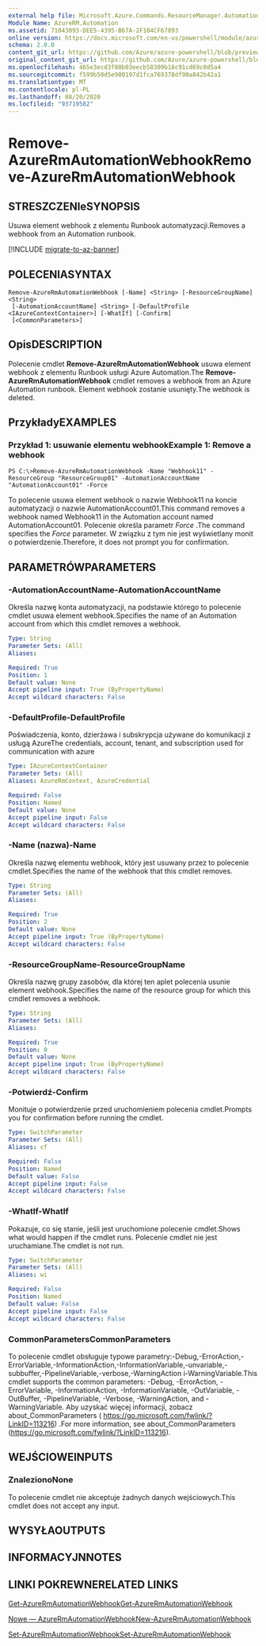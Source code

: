 ```yaml
---
external help file: Microsoft.Azure.Commands.ResourceManager.Automation.dll-Help.xml
Module Name: AzureRM.Automation
ms.assetid: 71043093-DEE5-4395-B67A-2F104CF67893
online version: https://docs.microsoft.com/en-us/powershell/module/azurerm.automation/remove-azurermautomationwebhook
schema: 2.0.0
content_git_url: https://github.com/Azure/azure-powershell/blob/preview/src/ResourceManager/Automation/Commands.Automation/help/Remove-AzureRMAutomationWebhook.md
original_content_git_url: https://github.com/Azure/azure-powershell/blob/preview/src/ResourceManager/Automation/Commands.Automation/help/Remove-AzureRMAutomationWebhook.md
ms.openlocfilehash: 465e3ecd3f80b03eecb58309b18c91cd69c0d5a4
ms.sourcegitcommit: f599b50d5e980197d1fca769378df90a842b42a1
ms.translationtype: MT
ms.contentlocale: pl-PL
ms.lasthandoff: 08/20/2020
ms.locfileid: "93719582"
---
```

# <span data-ttu-id="f8a53-101">Remove-AzureRmAutomationWebhook</span><span class="sxs-lookup"><span data-stu-id="f8a53-101">Remove-AzureRmAutomationWebhook</span></span>

## <span data-ttu-id="f8a53-102">STRESZCZENIe</span><span class="sxs-lookup"><span data-stu-id="f8a53-102">SYNOPSIS</span></span>
<span data-ttu-id="f8a53-103">Usuwa element webhook z elementu Runbook automatyzacji.</span><span class="sxs-lookup"><span data-stu-id="f8a53-103">Removes a webhook from an Automation runbook.</span></span>

[!INCLUDE [migrate-to-az-banner](../../includes/migrate-to-az-banner.md)]

## <span data-ttu-id="f8a53-104">POLECENIA</span><span class="sxs-lookup"><span data-stu-id="f8a53-104">SYNTAX</span></span>

```
Remove-AzureRmAutomationWebhook [-Name] <String> [-ResourceGroupName] <String>
 [-AutomationAccountName] <String> [-DefaultProfile <IAzureContextContainer>] [-WhatIf] [-Confirm]
 [<CommonParameters>]
```

## <span data-ttu-id="f8a53-105">Opis</span><span class="sxs-lookup"><span data-stu-id="f8a53-105">DESCRIPTION</span></span>
<span data-ttu-id="f8a53-106">Polecenie cmdlet **Remove-AzureRmAutomationWebhook** usuwa element webhook z elementu Runbook usługi Azure Automation.</span><span class="sxs-lookup"><span data-stu-id="f8a53-106">The **Remove-AzureRmAutomationWebhook** cmdlet removes a webhook from an Azure Automation runbook.</span></span>
<span data-ttu-id="f8a53-107">Element webhook zostanie usunięty.</span><span class="sxs-lookup"><span data-stu-id="f8a53-107">The webhook is deleted.</span></span>

## <span data-ttu-id="f8a53-108">Przykłady</span><span class="sxs-lookup"><span data-stu-id="f8a53-108">EXAMPLES</span></span>

### <span data-ttu-id="f8a53-109">Przykład 1: usuwanie elementu webhook</span><span class="sxs-lookup"><span data-stu-id="f8a53-109">Example 1: Remove a webhook</span></span>
```
PS C:\>Remove-AzureRmAutomationWebhook -Name "Webhook11" -ResourceGroup "ResourceGroup01" -AutomationAccountName "AutomationAccount01" -Force
```

<span data-ttu-id="f8a53-110">To polecenie usuwa element webhook o nazwie Webhook11 na koncie automatyzacji o nazwie AutomationAccount01.</span><span class="sxs-lookup"><span data-stu-id="f8a53-110">This command removes a webhook named Webhook11 in the Automation account named AutomationAccount01.</span></span>
<span data-ttu-id="f8a53-111">Polecenie określa parametr *Force* .</span><span class="sxs-lookup"><span data-stu-id="f8a53-111">The command specifies the *Force* parameter.</span></span>
<span data-ttu-id="f8a53-112">W związku z tym nie jest wyświetlany monit o potwierdzenie.</span><span class="sxs-lookup"><span data-stu-id="f8a53-112">Therefore, it does not prompt you for confirmation.</span></span>

## <span data-ttu-id="f8a53-113">PARAMETRÓW</span><span class="sxs-lookup"><span data-stu-id="f8a53-113">PARAMETERS</span></span>

### <span data-ttu-id="f8a53-114">-AutomationAccountName</span><span class="sxs-lookup"><span data-stu-id="f8a53-114">-AutomationAccountName</span></span>
<span data-ttu-id="f8a53-115">Określa nazwę konta automatyzacji, na podstawie którego to polecenie cmdlet usuwa element webhook.</span><span class="sxs-lookup"><span data-stu-id="f8a53-115">Specifies the name of an Automation account from which this cmdlet removes a webhook.</span></span>

```yaml
Type: String
Parameter Sets: (All)
Aliases: 

Required: True
Position: 1
Default value: None
Accept pipeline input: True (ByPropertyName)
Accept wildcard characters: False
```

### <span data-ttu-id="f8a53-116">-DefaultProfile</span><span class="sxs-lookup"><span data-stu-id="f8a53-116">-DefaultProfile</span></span>
<span data-ttu-id="f8a53-117">Poświadczenia, konto, dzierżawa i subskrypcja używane do komunikacji z usługą Azure</span><span class="sxs-lookup"><span data-stu-id="f8a53-117">The credentials, account, tenant, and subscription used for communication with azure</span></span>

```yaml
Type: IAzureContextContainer
Parameter Sets: (All)
Aliases: AzureRmContext, AzureCredential

Required: False
Position: Named
Default value: None
Accept pipeline input: False
Accept wildcard characters: False
```

### <span data-ttu-id="f8a53-118">-Name (nazwa)</span><span class="sxs-lookup"><span data-stu-id="f8a53-118">-Name</span></span>
<span data-ttu-id="f8a53-119">Określa nazwę elementu webhook, który jest usuwany przez to polecenie cmdlet.</span><span class="sxs-lookup"><span data-stu-id="f8a53-119">Specifies the name of the webhook that this cmdlet removes.</span></span>

```yaml
Type: String
Parameter Sets: (All)
Aliases: 

Required: True
Position: 2
Default value: None
Accept pipeline input: True (ByPropertyName)
Accept wildcard characters: False
```

### <span data-ttu-id="f8a53-120">-ResourceGroupName</span><span class="sxs-lookup"><span data-stu-id="f8a53-120">-ResourceGroupName</span></span>
<span data-ttu-id="f8a53-121">Określa nazwę grupy zasobów, dla której ten aplet polecenia usunie element webhook.</span><span class="sxs-lookup"><span data-stu-id="f8a53-121">Specifies the name of the resource group for which this cmdlet removes a webhook.</span></span>

```yaml
Type: String
Parameter Sets: (All)
Aliases: 

Required: True
Position: 0
Default value: None
Accept pipeline input: True (ByPropertyName)
Accept wildcard characters: False
```

### <span data-ttu-id="f8a53-122">-Potwierdź</span><span class="sxs-lookup"><span data-stu-id="f8a53-122">-Confirm</span></span>
<span data-ttu-id="f8a53-123">Monituje o potwierdzenie przed uruchomieniem polecenia cmdlet.</span><span class="sxs-lookup"><span data-stu-id="f8a53-123">Prompts you for confirmation before running the cmdlet.</span></span>

```yaml
Type: SwitchParameter
Parameter Sets: (All)
Aliases: cf

Required: False
Position: Named
Default value: False
Accept pipeline input: False
Accept wildcard characters: False
```

### <span data-ttu-id="f8a53-124">-WhatIf</span><span class="sxs-lookup"><span data-stu-id="f8a53-124">-WhatIf</span></span>
<span data-ttu-id="f8a53-125">Pokazuje, co się stanie, jeśli jest uruchomione polecenie cmdlet.</span><span class="sxs-lookup"><span data-stu-id="f8a53-125">Shows what would happen if the cmdlet runs.</span></span>
<span data-ttu-id="f8a53-126">Polecenie cmdlet nie jest uruchamiane.</span><span class="sxs-lookup"><span data-stu-id="f8a53-126">The cmdlet is not run.</span></span>

```yaml
Type: SwitchParameter
Parameter Sets: (All)
Aliases: wi

Required: False
Position: Named
Default value: False
Accept pipeline input: False
Accept wildcard characters: False
```

### <span data-ttu-id="f8a53-127">CommonParameters</span><span class="sxs-lookup"><span data-stu-id="f8a53-127">CommonParameters</span></span>
<span data-ttu-id="f8a53-128">To polecenie cmdlet obsługuje typowe parametry:-Debug,-ErrorAction,-ErrorVariable,-InformationAction,-InformationVariable,-unvariable,-subbuffer,-PipelineVariable,-verbose,-WarningAction i-WarningVariable.</span><span class="sxs-lookup"><span data-stu-id="f8a53-128">This cmdlet supports the common parameters: -Debug, -ErrorAction, -ErrorVariable, -InformationAction, -InformationVariable, -OutVariable, -OutBuffer, -PipelineVariable, -Verbose, -WarningAction, and -WarningVariable.</span></span> <span data-ttu-id="f8a53-129">Aby uzyskać więcej informacji, zobacz about_CommonParameters ( https://go.microsoft.com/fwlink/?LinkID=113216) .</span><span class="sxs-lookup"><span data-stu-id="f8a53-129">For more information, see about_CommonParameters (https://go.microsoft.com/fwlink/?LinkID=113216).</span></span>

## <span data-ttu-id="f8a53-130">WEJŚCIOWE</span><span class="sxs-lookup"><span data-stu-id="f8a53-130">INPUTS</span></span>

### <span data-ttu-id="f8a53-131">Znaleziono</span><span class="sxs-lookup"><span data-stu-id="f8a53-131">None</span></span>
<span data-ttu-id="f8a53-132">To polecenie cmdlet nie akceptuje żadnych danych wejściowych.</span><span class="sxs-lookup"><span data-stu-id="f8a53-132">This cmdlet does not accept any input.</span></span>

## <span data-ttu-id="f8a53-133">WYSYŁA</span><span class="sxs-lookup"><span data-stu-id="f8a53-133">OUTPUTS</span></span>

## <span data-ttu-id="f8a53-134">INFORMACYJN</span><span class="sxs-lookup"><span data-stu-id="f8a53-134">NOTES</span></span>

## <span data-ttu-id="f8a53-135">LINKI POKREWNE</span><span class="sxs-lookup"><span data-stu-id="f8a53-135">RELATED LINKS</span></span>

[<span data-ttu-id="f8a53-136">Get-AzureRmAutomationWebhook</span><span class="sxs-lookup"><span data-stu-id="f8a53-136">Get-AzureRmAutomationWebhook</span></span>](./Get-AzureRMAutomationWebhook.md)

[<span data-ttu-id="f8a53-137">Nowe — AzureRmAutomationWebhook</span><span class="sxs-lookup"><span data-stu-id="f8a53-137">New-AzureRmAutomationWebhook</span></span>](./New-AzureRMAutomationWebhook.md)

[<span data-ttu-id="f8a53-138">Set-AzureRmAutomationWebhook</span><span class="sxs-lookup"><span data-stu-id="f8a53-138">Set-AzureRmAutomationWebhook</span></span>](./Set-AzureRMAutomationWebhook.md)


